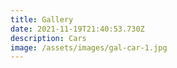 ```yaml
---
title: Gallery
date: 2021-11-19T21:40:53.730Z
description: Cars
image: /assets/images/gal-car-1.jpg
---
```

